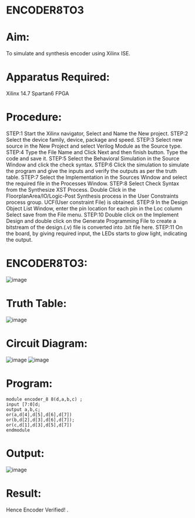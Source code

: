 # ENCODER8TO3
# Aim:
To simulate and synthesis encoder using Xilinx ISE.

# Apparatus Required:
Xilinx 14.7 Spartan6 FPGA
# Procedure:
STEP:1 Start the Xilinx navigator, Select and Name the New project. STEP:2 Select the device family, device, package and speed.
STEP:3 Select new source in the New Project and select Verilog Module as the Source type.
STEP:4 Type the File Name and Click Next and then finish button. Type the code and save it. STEP:5 Select the Behavioral Simulation in the Source Window and click the check syntax.
STEP:6 Click the simulation to simulate the program and give the inputs and verify the outputs as per the truth table.
STEP:7 Select the Implementation in the Sources Window and select the required file in the Processes Window. STEP:8 Select Check Syntax from the Synthesize XST Process. Double Click in the FloorplanArea/IO/Logic-Post Synthesis process in the User Constraints process group. UCF(User constraint File) is obtained. STEP:9 In the Design Object List Window, enter the pin location for each pin in the Loc column Select save from the File menu. STEP:10 Double click on the Implement Design and double click on the Generate Programming File to create a bitstream of the design.(.v) file is converted into .bit file here. STEP:11 On the board, by giving required input, the LEDs starts to glow light, indicating the output.
# ENCODER8TO3:
![image](https://github.com/RESMIRNAIR/ENCODER3TO8/assets/154305926/824226c8-c767-44b5-ab35-26fed65b195e)
# Truth Table:
![image](https://github.com/RESMIRNAIR/ENCODER3TO8/assets/154305926/e228c14b-b814-40c8-92eb-748d48570c04)
# Circuit Diagram:
![image](https://github.com/RESMIRNAIR/ENCODER3TO8/assets/154305926/6fa5fe84-fe6f-472d-b9c0-e6dfa17413d3)
![image](https://github.com/RESMIRNAIR/ENCODER3TO8/assets/154305926/7d147e2a-ba03-4714-baee-17615c9c50c1)
# Program:
```
module encoder_8 8(d,a,b,c) ;
input [7:0]d;
output a,b,c;
or(a,d[4],d[5],d[6],d[7])
or(b,d[2],d[3],d[6],d[7]);
or(c,d[1],d[3],d[5],d[7])
endmodule
```
# Output:
![image](https://github.com/Thulasiraman04/ENCODER8TO3/assets/161105890/fb4736cb-e0ca-42eb-b200-e856f4f64a9d)


# Result:
Hence Encoder Verified! .
